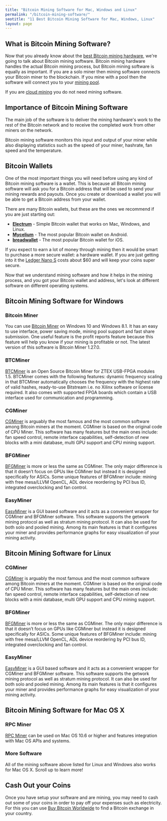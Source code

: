 ```yaml
---
title: "Bitcoin Mining Software for Mac, Windows and Linux"
permalink: "/bitcoin-mining-software/"
seotitle: "11 Best Bitcoin Mining Software for Mac, Windows, Linux"
layout: page
---
```


## What is Bitcoin Mining Software?

Now that you already know about the [best Bitcoin mining hardware](/mining-hardware/), we're going to talk about Bitcoin mining software. Bitcoin mining hardware handles the actual Bitcoin mining process, but Bitcoin mining software is equally as important. If you are a solo miner then mining software connects your Bitcoin miner to the blockchain. If you mine with a pool then the software will connect you to your [mining pool](/bitcoin-mining-pools/).

If you are [cloud mining](/bitcoin-cloud-mining/) you do not need mining software. 

## Importance of Bitcoin Mining Software

The main job of the software is to deliver the mining hardware's work to the rest of the Bitcoin network and to receive the completed work from other miners on the network.

Bitcoin mining software monitors this input and output of your miner while also displaying statistics such as the speed of your miner, hashrate, fan speed and the temperature.

## Bitcoin Wallets

One of the most important things you will need before using any kind of Bitcoin mining software is a wallet. This is because all Bitcoin mining software will ask you for a Bitcoin address that will be used to send your mining rewards and payouts. Once you create or download a wallet you will be able to get a Bitcoin address from your wallet. 

There are many Bitcoin wallets, but these are the ones we recommend if you are just starting out: 

* **[Electrum](https://electrum.org/)** - Simple Bitcoin wallet that works on Mac, Windows, and Linux. 
* **[Mycelium](https://wallet.mycelium.com/)** - The most popular Bitcoin wallet on Android. 
* **[breadwallet](https://breadwallet.com/)** - The most popular Bitcoin wallet for iOS. 
 
If you expect to earn a lot of money through mining then it would be smart to purchase a more secure wallet: a hardware wallet. If you are just getting into it the [Ledger Nano S](http://buybitcoinww.co/Ledger_Nano_S) costs about $60 and will keep your coins super secure.  

Now that we understand mining software and how it helps in the mining process, and you got your Bitcoin wallet and address, let's look at different software on different operating systems.

## Bitcoin Mining Software for Windows

### Bitcoin Miner

You can use [Bitcoin Miner](https://www.microsoft.com/en-us/store/p/bitcoin-miner/9wzdncrdhxb6) on Windows 10 and Windows 8.1. It has an easy to use interface, power saving mode, mining pool support and fast share submission. One useful feature is the profit reports feature because this feature will help you know if your mining is profitable or not. The latest version of this software is Bitcoin Miner 1.27.0.

### BTCMiner

[BTCMiner](https://en.bitcoin.it/wiki/BTCMiner) is an Open Source Bitcoin Miner for ZTEX USB-FPGA modules 1.5. BTCMiner comes with the following features: dynamic frequency scaling in that BTCMiner automatically chooses the frequency with the highest rate of valid hashes, ready-to-use Bitstream i.e. no Xilinx software or license required. It also comes with supported FPGA boards which contain a USB interface used for communication and programming.

### CGMiner

[CGMiner](https://en.bitcoin.it/wiki/CGMiner) is arguably the most famous and the most common software among Bitcoin miners at the moment. CGMiner is based on the original code of CPU Miner. This software has many features but the main ones include: fan speed control, remote interface capabilities, self-detection of new blocks with a mini database, multi GPU support and CPU mining support.

### BFGMiner

[BFGMiner](http://bfgminer.org/) is more or less the same as CGMiner. The only major difference is that it doesn’t focus on GPUs like CGMiner but instead it is designed specifically for ASICs. Some unique features of BFGMiner include: mining with free mesa/LLVM OpenCL, ADL device reordering by PCI bus ID, integrated overclocking and fan control.

### EasyMiner

[EasyMiner](https://sourceforge.net/projects/easyminer/) is a GUI based software and it acts as a convenient wrapper for CGMiner and BFGMiner software. This software supports the getwork mining protocol as well as stratum mining protocol. It can also be used for both solo and pooled mining. Among its main features is that it configures your miner and provides performance graphs for easy visualization of your mining activity.

## Bitcoin Mining Software for Linux

### CGMiner

[CGMiner](https://en.bitcoin.it/wiki/CGMiner) is arguably the most famous and the most common software among Bitcoin miners at the moment. CGMiner is based on the original code of CPU Miner. This software has many features but the main ones include: fan speed control, remote interface capabilities, self-detection of new blocks with a mini database, multi GPU support and CPU mining support.

### BFGMiner

[BFGMiner](http://bfgminer.org/) is more or less the same as CGMiner. The only major difference is that it doesn’t focus on GPUs like CGMiner but instead it is designed specifically for ASICs. Some unique features of BFGMiner include: mining with free mesa/LLVM OpenCL, ADL device reordering by PCI bus ID, integrated overclocking and fan control.

### EasyMiner

[EasyMiner](https://sourceforge.net/projects/easyminer/) is a GUI based software and it acts as a convenient wrapper for CGMiner and BFGMiner software. This software supports the getwork mining protocol as well as stratum mining protocol. It can also be used for both solo and pooled mining. Among its main features is that it configures your miner and provides performance graphs for easy visualization of your mining activity.

## Bitcoin Mining Software for Mac OS X

### RPC Miner

[RPC Miner](https://en.bitcoin.it/wiki/RPC_Miner) can be used on Mac OS 10.6 or higher and features integration with Mac OS APIs and systems.

### More Software

All of the mining software above listed for Linux and Windows also works for Mac OS X. Scroll up to learn more!  

## Cash Out your Coins

Once you have setup your software and are mining, you may need to cash out some of your coins in order to pay off your expenses such as electricity. For this you can use [Buy Bitcoin Worldwide](https://www.buybitcoinworldwide.com/) to find a Bitcoin exchange in your country. 